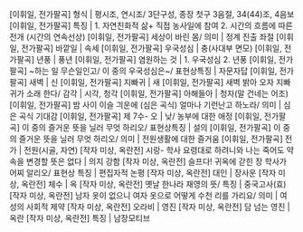 
[이휘일, 전가팔곡] 형식			| 평시조, 연시조/ 3단구성, 종장 첫구 3음절, 34(44)조, 4음보​
[이휘일, 전가팔곡] 특징			| 1. 자연친화적 삶+ 직접 농사일에 참여 2. 시간의 흐름에 따른 전개 (시간의 연속선상)
[이휘일, 전가팔곡] 세상이 바린 몸/ 의미			| 정계 진출 좌절
[이휘일, 전가팔곡] 바깥일			| 속세
[이휘일, 전가팔곡] 우국성심			| 충(사대부 면모)
[이휘일, 전가팔곡] 년풍			| 풍년
[이휘일, 전가팔곡] 염원하는 것			| 1. 우국성심 2. 년풍
[이휘일, 전가팔곡] ~하는 일 무슨일인고/ 이 중의 우국성심은~/ 표현상특징			| 자문자답
[이휘일, 전가팔곡] 새벽			| 신
[이휘일, 전가팔곡] 지빠귀			| 새
[이휘일, 전가팔곡] 새벽 밝아 오자 지빠귀가 소래 한다/ 감각			| 시각, 청각
[이휘일, 전가팔곡] 아해들아			| 청자(말 건네는 어조)
[이휘일, 전가팔곡] 밤 사이 이슬 긔운에 (심은 곡식) 얼마나 기런난고 하노라/ 의미			| 심은 곡식 기대감
[이휘일, 전가팔곡] 제 7수- 오			| 낮/ 농부에 대한 애정
[이휘일, 전가팔곡] 이 중의 즐거운 뜻을 닐러 무엇 하리오/ 표현상특징			| 설의
[이휘일, 전가팔곡] 이 중의 즐거운 뜻을 닐러 무엇 하리오/ 의미			| 전원생활에 대한 즐거움
[이휘일, 전가팔곡] 전가			| 전원(시골, 자연)
[작자 미상, 옥란전] 시랑- 학사 요령대로 하려니와 나는 죽어도 약속을 변경할 뜻은 없다			| 의지 강함
[작자 미상, 옥란전] 슬프다! 귀옥에 갇힌 장 학사가 어찌 알리오/ 표현상 특징			| 편집자적 논평
[작자 미상, 옥란전] 대인			| 장사운
[작자 미상, 옥란전] 체수			| 옥
[작자 미상, 옥란전] 옛날 한나라 재영의 뜻/ 특징			| 중국고사(효)
[작자 미상, 옥란전] 남자 옷이 없으니 여자 옷으로 어떻게 수천 리를 가리요/ 의미			| 여성의 사회적 제약
[작자 미상, 옥란전] 오라비			| 영진
[작자 미상, 옥란전] 담 넘는 영진			| 옥란
[작자 미상, 옥란전] 특징			| 남장모티브
